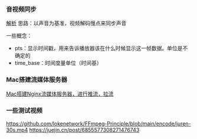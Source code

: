 ### 音视频同步
[解析](https://ffmpeg.xianwaizhiyin.net/ffplay/basic_sync.html)
思路：以声音为基准，视频解码慢点来同步声音

一些概念：
* pts：显示时间戳，用来告诉播放器该在什么时候显示这一帧数据。单位是不确定的
* time_base：时间度量单位（时间基）


### Mac搭建流媒体服务器
[Mac搭建Nginx流媒体服务器，进行推流，拉流](https://www.jianshu.com/p/206c1a85e570)

### 一些测试视频
https://github.com/lokenetwork/FFmpeg-Principle/blob/main/encode/juren-30s.mp4
https://juejin.cn/post/6855577308271476743
